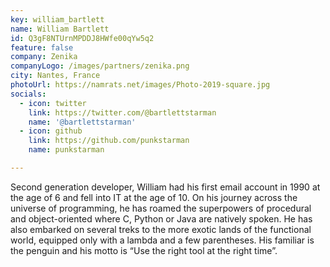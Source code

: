 ```yaml
---
key: william_bartlett
name: William Bartlett
id: Q3gF8NTUrnMPDDJ8HWfe00qYw5q2
feature: false
company: Zenika
companyLogo: /images/partners/zenika.png
city: Nantes, France
photoUrl: https://namrats.net/images/Photo-2019-square.jpg
socials:
  - icon: twitter
    link: https://twitter.com/@bartlettstarman
    name: '@bartlettstarman'
  - icon: github
    link: https://github.com/punkstarman
    name: punkstarman

---
```


Second generation developer, William had his first email account in 1990 at the age of 6 and fell into IT at the age of 10. On his journey across the universe of programming, he has roamed the superpowers of procedural and object-oriented where C, Python or Java are natively spoken. He has also embarked on several treks to the more exotic lands of the functional world, equipped only with a lambda and a few parentheses. His familiar is the penguin and his motto is “Use the right tool at the right time”.